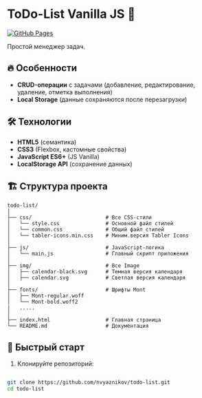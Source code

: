 # ToDo-List Vanilla JS 🚀
[![GitHub Pages](https://img.shields.io/badge/Live_Demo-GitHub_Pages-blue?style=flat-square)](https://nvyaznikov.github.io/todo-list/)

Простой менеджер задач.

## 🔥 Особенности

- **CRUD-операции** с задачами (добавление, редактирование, удаление, отметка выполнения)
- **Local Storage** (данные сохраняются после перезагрузки)

## 🛠 Технологии

- **HTML5** (семантика)
- **CSS3** (Flexbox, кастомные свойства)
- **JavaScript ES6+** (JS Vanilla)
- **LocalStorage API** (сохранение данных)

## 🏗 Структура проекта
```text
todo-list/
│
├── css/                        # Все CSS-стили
│   └── style.css               # Основной файл стилей
│   └── сommon.css              # Общий файл стилей
│   └── tabler-icons.min.css    # Миним.версия Tabler Icons
│
├── js/                         # JavaScript-логика
│   └── main.js                 # Главный скрипт приложения
│
├── img/                        # Все Image
│   ├── calendar-black.svg      # Темная версия календаря
│   ├── calendar.svg            # Светлая версия календаря
│
├── fonts/                      # Шрифты Mont
│   ├── Mont-regular.woff
│   └── Mont-bold.woff2
|   .....
│
├── index.html                  # Главная страница
└── README.md                   # Документация
```
## 🚀 Быстрый старт

1. Клонируйте репозиторий:
```bash

git clone https://github.com/nvyaznikov/todo-list.git
cd todo-list
```
